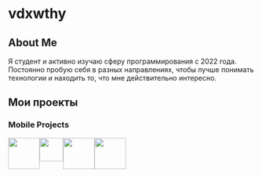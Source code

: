 # vdxwthy
## About Me
Я студент и активно изучаю сферу программирования с 2022 года. Постоянно пробую себя в разных направлениях, чтобы лучше понимать технологии и находить то, что мне действительно интересно.
 <!-- В процессе обучения и практики я успел поработать с различными инструментами и стеком технологий.
На данный момент мой опыт включает:

- **Мобильная разработка:** SwiftUI, Flutter  
- **Создание Telegram-ботов:** Aiogram3  
- **Разработка API:** FastAPI  
- **Парсинг сайтов:** Selenium, BeautifulSoup  
- **Машинное обучение:** Scikit-learn, Pandas, NumPy, Matplotlib, Seaborn, Pymorphy3  
- **Веб-разработка:** HTML, CSS, JS  (В дальнейшем VueJS)
- **Разработка Windows-приложений:** WPF

Помимо этого, я также интересуюсь UI/UX-дизайном — изучаю принципы удобного взаимодействия, работу с цветом, и стремлюсь применять это в собственных проектах, создавая не только функциональные, но и визуально приятные интерфейсы. -->

## Мои проекты
### Mobile Projects
<div style="display: flex; flex-direction: row;">
    <img src="https://cdn.jsdelivr.net/gh/devicons/devicon@latest/icons/dart/dart-original.svg" height=64px/>
    <img src="https://cdn.jsdelivr.net/gh/devicons/devicon@latest/icons/flutter/flutter-original.svg" height=48px/>
    <img src="https://cdn.jsdelivr.net/gh/devicons/devicon@latest/icons/swift/swift-original.svg" height=64px/>
    <img src="https://cdn.jsdelivr.net/gh/devicons/devicon@latest/icons/supabase/supabase-original.svg" height=64px/>    
</div>



